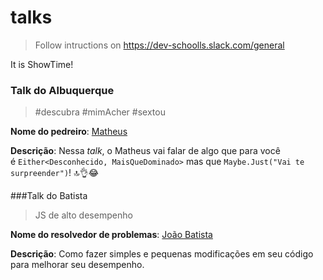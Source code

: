 # talks

> Follow intructions on https://dev-schoolls.slack.com/general 

It is ShowTime!

### Talk do Albuquerque

> \#descubra \#mimAcher \#sextou

**Nome do pedreiro**: [Matheus](github.com/ythecombinator)

**Descrição**: Nessa *talk*, o Matheus vai falar de algo que para você é `Either<Desconhecido, MaisQueDominado>` mas que `Maybe.Just("Vai te surpreender")`! 🔝👌😂

###Talk do Batista

> JS de alto desempenho

**Nome do resolvedor de problemas**: [João Batista](github.com/JsBatista)

**Descrição**: Como fazer simples  e pequenas modificações em seu código para melhorar seu desempenho.
